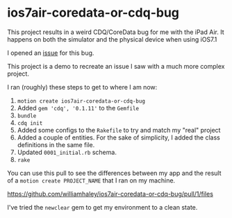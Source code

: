 # ios7air-coredata-or-cdq-bug

This project results in a weird CDQ/CoreData bug for me with the iPad Air.  It happens on both the simulator and the physical device when using iOS7.1

I opened an [issue](https://github.com/infinitered/cdq/issues/79) for this bug.

This project is a demo to recreate an issue I saw with a much more complex project.

I ran (roughly) these steps to get to where I am now:

1. `motion create ios7air-coredata-or-cdq-bug`
1. Added `gem 'cdq', '0.1.11'` to the `Gemfile`
1. `bundle`
1. `cdq init`
1. Added some configs to the `Rakefile` to try and match my "real" project
1. Added a couple of entities.  For the sake of simplicity, I added the class definitions in the same file.
1. Updated `0001_initial.rb` schema.
1. `rake`

You can use this pull to see the differences between my app and the result of a `motion create PROJECT_NAME` that I ran on my machine.

https://github.com/williamhaley/ios7air-coredata-or-cdq-bug/pull/1/files

I've tried the `newclear` gem to get my environment to a clean state.
